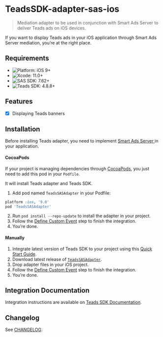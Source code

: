 # TeadsSDK-adapter-sas-ios

> Mediation adapter to be used in conjunction with Smart Ads Server to deliver Teads ads on iOS devices.

If you want to display Teads ads in your iOS application through Smart Ads Server mediation, you’re at the right place.

## Requirements

- ![Platform: iOS 9+](https://img.shields.io/badge/Platform-iOS%2010%2B-blue.svg?style=flat)
- ![Xcode: 11.0+](https://img.shields.io/badge/Xcode-11.0+-blue.svg?style=flat)
- ![SAS SDK: 7.62+](https://img.shields.io/badge/MoPub%20SDK-5.13+-blue.svg?style=flat)
- ![Teads SDK: 4.8.8+](https://img.shields.io/badge/Teads%20SDK-4.8.8+-blue.svg?style=flat)

## Features

- [x] Displaying Teads banners

## Installation

Before installing Teads adapter, you need to implement [Smart Ads Server ](https://documentation.smartadserver.com/displaySDK/ios/gettingstarted.html) in your application.

#### CocoaPods

If your project is managing dependencies through [CocoaPods](https://cocoapods.org/), you just need to add this pod in your `Podfile`.

It will install Teads adapter and Teads SDK.

1. Add pod named `TeadsSASAdapter` in your Podfile:

```ruby
platform :ios, '9.0'
pod 'TeadsSASAdapter'
```

2. Run `pod install --repo-update` to install the adapter in your project.
3. Follow the [Define Custom Event](https://support.teads.tv/support/solutions/articles/36000256729-smart-ad-mediation#defining_a_custom_event) step to finish the integration.
4. You’re done.

#### Manually

1. Integrate latest version of Teads SDK to your project using this [Quick Start Guide](https://support.teads.tv/support/solutions/articles/36000165909-ios).
2. Download latest release of [`TeadsSASAdapter`](https://github.com/teads/TeadsSDK-iOS/releases/latest).
3. Drop adapter files in your iOS project.
4. Follow the [Define Custom Event](https://support.teads.tv/support/solutions/articles/36000256729-smart-ad-mediation-ios#defining_a_custom_event) step to finish the integration.
5. You’re done.

## Integration Documentation

Integration instructions are available on [Teads SDK Documentation](https://support.teads.tv/support/solutions/articles/36000256729-smart-ad-mediation-ios).

## Changelog

See [CHANGELOG](CHANGELOG.md).
